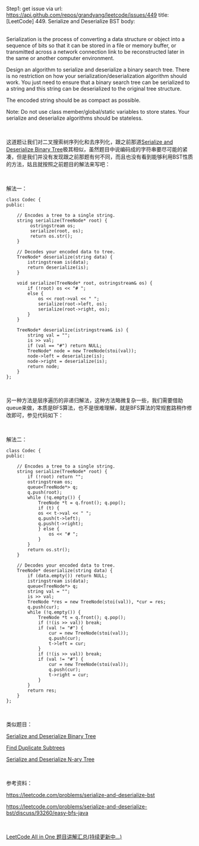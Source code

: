 Step1: get issue via url: https://api.github.com/repos/grandyang/leetcode/issues/449 
 title:[LeetCode] 449. Serialize and Deserialize BST 
 body:  
  

Serialization is the process of converting a data structure or object into a sequence of bits so that it can be stored in a file or memory buffer, or transmitted across a network connection link to be reconstructed later in the same or another computer environment.

Design an algorithm to serialize and deserialize a binary search tree. There is no restriction on how your serialization/deserialization algorithm should work. You just need to ensure that a binary search tree can be serialized to a string and this string can be deserialized to the original tree structure.

The encoded string should be as compact as possible.

Note: Do not use class member/global/static variables to store states. Your serialize and deserialize algorithms should be stateless.

 

这道题让我们对二叉搜索树序列化和去序列化，跟之前那道[Serialize and Deserialize Binary Tree](http://www.cnblogs.com/grandyang/p/4913869.html)极其相似，虽然题目中说编码成的字符串要尽可能的紧凑，但是我们并没有发现跟之前那题有何不同，而且也没有看到能够利用BST性质的方法，姑且就按照之前题目的解法来写吧：

 

解法一：
    
    
    class Codec {
    public:
    
        // Encodes a tree to a single string.
        string serialize(TreeNode* root) {
             ostringstream os;
             serialize(root, os);
             return os.str();
        }
    
        // Decodes your encoded data to tree.
        TreeNode* deserialize(string data) {
            istringstream is(data);
            return deserialize(is);
        }
        
        void serialize(TreeNode* root, ostringstream& os) {
            if (!root) os << "# ";
            else {
                os << root->val << " ";
                serialize(root->left, os);
                serialize(root->right, os);
            }
        }
        
        TreeNode* deserialize(istringstream& is) {
            string val = "";
            is >> val;
            if (val == "#") return NULL;
            TreeNode* node = new TreeNode(stoi(val));
            node->left = deserialize(is);
            node->right = deserialize(is);
            return node;
        }
    };

 

另一种方法是层序遍历的非递归解法，这种方法略微复杂一些，我们需要借助queue来做，本质是BFS算法，也不是很难理解，就是BFS算法的常规套路稍作修改即可，参见代码如下：

 

解法二：
    
    
    class Codec {
    public:
    
        // Encodes a tree to a single string.
        string serialize(TreeNode* root) {
            if (!root) return "";
            ostringstream os;
            queue<TreeNode*> q;
            q.push(root);
            while (!q.empty()) {
                TreeNode *t = q.front(); q.pop();
                if (t) {
                os << t->val << " ";
                q.push(t->left);
                q.push(t->right);
                } else {
                    os << "# ";
                }
            }
            return os.str();
        }
    
        // Decodes your encoded data to tree.
        TreeNode* deserialize(string data) {
            if (data.empty()) return NULL;
            istringstream is(data);
            queue<TreeNode*> q;
            string val = "";
            is >> val;
            TreeNode *res = new TreeNode(stoi(val)), *cur = res;
            q.push(cur);
            while (!q.empty()) {
                TreeNode *t = q.front(); q.pop();
                if (!(is >> val)) break;
                if (val != "#") {
                    cur = new TreeNode(stoi(val));
                    q.push(cur);
                    t->left = cur;
                }
                if (!(is >> val)) break;
                if (val != "#") {
                    cur = new TreeNode(stoi(val));
                    q.push(cur);
                    t->right = cur;
                }
            }
            return res;
        }
    };

 

类似题目：

[Serialize and Deserialize Binary Tree](http://www.cnblogs.com/grandyang/p/4913869.html)

[Find Duplicate Subtrees](http://www.cnblogs.com/grandyang/p/7500082.html)

[Serialize and Deserialize N-ary Tree](https://www.cnblogs.com/grandyang/p/9945453.html)

 

参考资料：

<https://leetcode.com/problems/serialize-and-deserialize-bst>

<https://leetcode.com/problems/serialize-and-deserialize-bst/discuss/93260/easy-bfs-java>

 

[LeetCode All in One 题目讲解汇总(持续更新中...)](http://www.cnblogs.com/grandyang/p/4606334.html)

